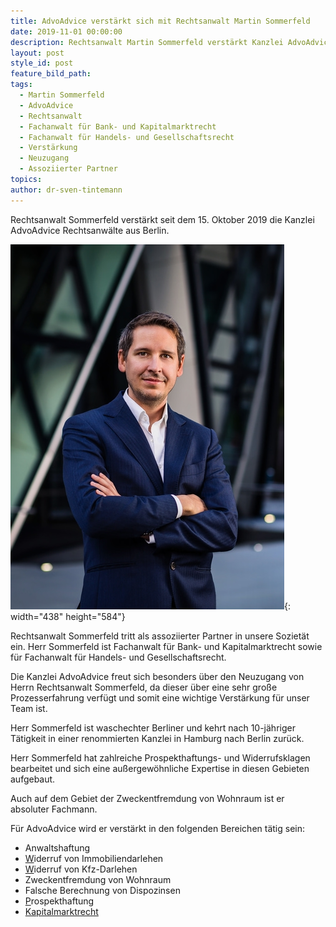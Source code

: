 ```yaml
---
title: AdvoAdvice verstärkt sich mit Rechtsanwalt Martin Sommerfeld
date: 2019-11-01 00:00:00
description: Rechtsanwalt Martin Sommerfeld verstärkt Kanzlei AdvoAdvice
layout: post
style_id: post
feature_bild_path:
tags:
  - Martin Sommerfeld
  - AdvoAdvice
  - Rechtsanwalt
  - Fachanwalt für Bank- und Kapitalmarktrecht
  - Fachanwalt für Handels- und Gesellschaftsrecht
  - Verstärkung
  - Neuzugang
  - Assoziierter Partner
topics:
author: dr-sven-tintemann
---
```


Rechtsanwalt Sommerfeld verst&auml;rkt seit dem 15. Oktober 2019 die Kanzlei AdvoAdvice Rechtsanw&auml;lte aus Berlin.

![Sommerfeld - AdvoAdvice](/uploads/webp-net-resizeimage-min.jpg "Rechtsanwalt Martin Sommerfeld"){: width="438" height="584"}

Rechtsanwalt Sommerfeld tritt als assoziierter Partner in unsere Soziet&auml;t ein. Herr Sommerfeld ist Fachanwalt f&uuml;r Bank- und Kapitalmarktrecht sowie f&uuml;r Fachanwalt f&uuml;r Handels- und Gesellschaftsrecht.

Die Kanzlei AdvoAdvice freut sich besonders &uuml;ber den Neuzugang von Herrn Rechtsanwalt Sommerfeld, da dieser &uuml;ber eine sehr gro&szlig;e Prozesserfahrung verf&uuml;gt und somit eine wichtige Verst&auml;rkung f&uuml;r unser Team ist.

Herr Sommerfeld ist waschechter Berliner und kehrt nach 10-j&auml;hriger T&auml;tigkeit in einer renommierten Kanzlei in Hamburg nach Berlin zur&uuml;ck.

Herr Sommerfeld hat zahlreiche Prospekthaftungs- und Widerrufsklagen bearbeitet und sich eine au&szlig;ergewöhnliche Expertise in diesen Gebieten aufgebaut.&nbsp;

Auch auf dem Gebiet der Zweckentfremdung von Wohnraum ist er absoluter Fachmann.

F&uuml;r AdvoAdvice wird er verst&auml;rkt in den folgenden Bereichen t&auml;tig sein:&nbsp;

* Anwaltshaftung
* [W](https://advoadvice.de/themen/insolvenzrecht/)iderruf von Immobiliendarlehen
* [W](https://advoadvice.de/themen/insolvenzrecht/)iderruf von Kfz-Darlehen
* Zweckentfremdung von Wohnraum
* Falsche Berechnung von Dispozinsen
* [P](https://advoadvice.de/themen/schufa-und-datenschutz/)rospekthaftung
* [Kapitalmarktrecht](https://advoadvice.de/themen/bank-und-kapitalmarktrecht/#kapitalmarktrecht)